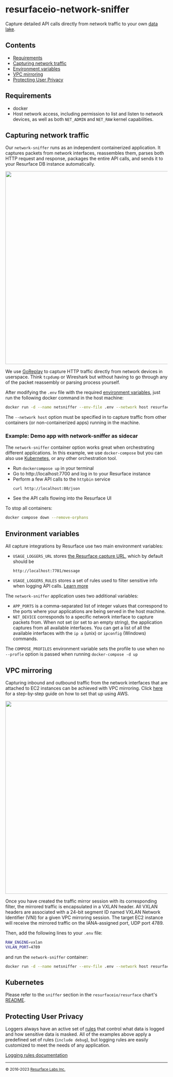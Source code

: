 # resurfaceio-network-sniffer

Capture detailed API calls directly from network traffic to your own [data lake](https://resurface.io).

## Contents

- [Requirements](#requirements)
- [Capturing network traffic](#capturing-network-traffic)
- [Environment variables](#environment-variables)
- [VPC mirroring](#vpc-mirroring)
- [Protecting User Privacy](#protecting-user-privacy)

## Requirements

- docker
- Host network access, including permission to list and listen to network devices, as well as both `NET_ADMIN` and `NET_RAW` kernel capabilities.

## Capturing network traffic

Our `network-sniffer` runs as an independent containerized application. It captures packets from network interfaces, reassembles them, parses both HTTP request and response, packages the entire API calls, and sends it to your Resurface DB instance automatically.

<img src="https://user-images.githubusercontent.com/7117255/224335993-afb64a80-01e9-4c23-95b2-9c1cedaa9296.png"  width="600">

We use [GoReplay](https://github.com/resurfaceio/goreplay) to capture HTTP traffic directly from network devices in userspace. Think `tcpdump` or Wireshark but without having to go through any of the packet reassembly or parsing process yourself.

After modifying the `.env` file with the required [environment variables](#environment-variables), just run the following docker command in the host machine:

```bash
docker run -d --name netsniffer --env-file .env --network host resurfaceio/network-sniffer:1.2.3
```

The `--network host` option must be specified in to capture traffic from other containers (or non-containerized apps) running in the machine.

### Example: Demo app with network-sniffer as sidecar

The `network-sniffer` container option works great when orchestrating different applications. In this example, we use `docker-compose` but you can also use [Kubernetes](https://resurface.io/docs#sniffer-daemonset), or any other orchestration tool.

- Run `dockercompose up` in your terminal
- Go to http://localhost:7700 and log in to your Resurface instance
- Perform a few API calls to the `httpbin` service
    ```bash
    curl http://localhost:80/json
    ```
- See the API calls flowing into the Resurface UI

To stop all containers:

```bash
docker compose down --remove-orphans
```

## Environment variables

All capture integrations by Resurface use two main environment variables:

- `USAGE_LOGGERS_URL` stores [the Resurface capture URL](https://resurface.io/docs#getting-capture-url), which by default should be
    ```
    http://localhost:7701/message
    ```
- `USAGE_LOGGERS_RULES` stores a set of rules used to filter sensitive info when logging API calls. [Learn more](#protecting-user-privacy)

The `network-sniffer` application uses two additional variables:

- `APP_PORTS` is a comma-separated list of integer values that correspond to the ports where your applications are being served in the host machine.
- `NET_DEVICE` corresponds to a specific network interface to capture packets from. When not set (or set to an empty string), the application captures from all available interfaces. You can get a list of all the available interfaces with the `ip a` (unix) or `ipconfig` (Windows) commands.

The `COMPOSE_PROFILES` environment variable sets the profile to use when no `--profle` option is passed when running `docker-compose -d up`

## VPC mirroring

Capturing inbound and outbound traffic from the network interfaces that are attached to EC2 instances can be achieved with VPC mirroring. Click [here](https://resurface.io/aws-vpc-mirroring) for a step-by-step guide on how to set that up using AWS.

<img src="https://paper-attachments.dropbox.com/s_317E5894CD6185118CBDE74A3024EB5E9062F57EA81B0E96E18AC176C4C2EC4E_1658853675107_eks-mirroring-peering.png"  width="600">

Once you have created the traffic mirror session with its corresponding filter, the mirrored traffic is encapsulated in a VXLAN header. All VXLAN headers are associated with a 24-bit segment ID named VXLAN Network Identifier (VNI) for a given VPC mirroring session. The target EC2 instance will receive the mirrored traffic on the IANA-assigned port, UDP port 4789.

Then, add the following lines to your `.env` file:

```bash
RAW_ENGINE=vxlan
VXLAN_PORT=4789
```

and run the `network-sniffer` container:

```bash
docker run -d --name netsniffer --env-file .env --network host resurfaceio/network-sniffer:1.2.3
```

## Kubernetes

Please refer to the `sniffer` section in the `resurfaceio/resurface` chart's [README](https://github.com/resurfaceio/containers/blob/v3.5.x/helm/resurfaceio/resurface/README.md).

## Protecting User Privacy

Loggers always have an active set of <a href="https://resurface.io/logging-rules">rules</a> that control what data is logged
and how sensitive data is masked. All of the examples above apply a predefined set of rules (`include debug`),
but logging rules are easily customized to meet the needs of any application.

<a href="https://resurface.io/logging-rules">Logging rules documentation</a>

---
<small>&copy; 2016-2023 <a href="https://resurface.io">Resurface Labs Inc.</a></small>
